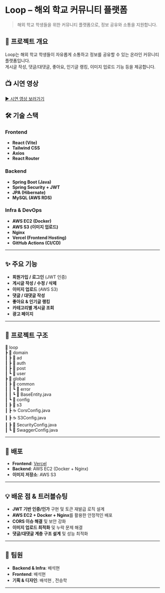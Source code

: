 # Loop – 해외 학교 커뮤니티 플랫폼

> 해외 학교 학생들을 위한 커뮤니티 플랫폼으로, 정보 공유와 소통을 지원합니다.

## 📌 프로젝트 개요
Loop는 해외 학교 학생들이 자유롭게 소통하고 정보를 공유할 수 있는 온라인 커뮤니티 플랫폼입니다.  
게시글 작성, 댓글/대댓글, 좋아요, 인기글 랭킹, 이미지 업로드 기능 등을 제공합니다.

## 📺 시연 영상
[▶️ 시연 영상 보러가기](https://github.com/user-attachments/assets/32cec3d0-e07c-4027-b551-b7aff8c79943)



## 🛠 기술 스택
### Frontend
- **React (Vite)**
- **Tailwind CSS**
- **Axios**
- **React Router**

### Backend
- **Spring Boot (Java)**
- **Spring Security + JWT**
- **JPA (Hibernate)**
- **MySQL (AWS RDS)**

### Infra & DevOps
- **AWS EC2 (Docker)**
- **AWS S3 (이미지 업로드)**
- **Nginx**
- **Vercel (Frontend Hosting)**
- **GitHub Actions (CI/CD)**

---

## ✨ 주요 기능
- **회원가입 / 로그인** (JWT 인증)
- **게시글 작성 / 수정 / 삭제**
- **이미지 업로드** (AWS S3)
- **댓글 / 대댓글 작성**
- **좋아요 & 인기글 랭킹**
- **카테고리별 게시글 조회**
- **광고 페이지**

---

## 📂 프로젝트 구조
📂 loop  
 ┣ 📂 domain  
 ┃ ┣ 📂 ad  
 ┃ ┣ 📂 auth  
 ┃ ┣ 📂 post  
 ┃ ┗ 📂 user  
 ┣ 📂 global  
 ┃ ┣ 📂 common  
 ┃ ┃ ┗ 📂 error  
 ┃ ┃ ┗ 📄 BaseEntity.java  
 ┃ ┗ 📂 config  
 ┃    ┣ 📂 s3  
 ┃    ┣ ☕ CorsConfig.java  
 ┃    ┣ ☕ S3Config.java  
 ┃    ┣ 📄 SecurityConfig.java  
 ┃    ┗ 📄 SwaggerConfig.java  


---

## 🚀 배포
- **Frontend**: [Vercel](https://loop.o-r.kr)
- **Backend**: AWS EC2 (Docker + Nginx)
- **이미지 저장소**: AWS S3

---

## 💡 배운 점 & 트러블슈팅
- **JWT 기반 인증/인가** 구현 및 토큰 재발급 로직 설계
- **AWS EC2 + Docker + Nginx**를 활용한 안정적인 배포
- **CORS 이슈 해결** 및 보안 강화
- **이미지 업로드 최적화** 및 누락 문제 해결
- **댓글/대댓글 계층 구조 설계** 및 성능 최적화

---

## 👥 팀원
- **Backend & Infra**:  배석현
- **Frontend**:  배석현
- **기획 & 디자인**:  배석현 , 전승학

---

